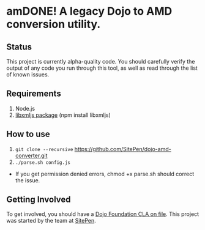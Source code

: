 amDONE! A legacy Dojo to AMD conversion utility.
================================================

Status
------------
This project is currently alpha-quality code. You should carefully verify the 
output of any code you run through this tool, as well as read through the list 
of known issues.

Requirements
------------

1. Node.js
2. [libxmljs package](https://github.com/polotek/libxmljs) (npm install libxmljs)

How to use
----------

1. `git clone --recursive` https://github.com/SitePen/dojo-amd-converter.git
2. `./parse.sh config.js`
  - If you get permission denied errors, chmod +x parse.sh should correct the issue.

Getting Involved
----------------

To get involved, you should have a 
<a href="http://dojofoundation.org/about/cla">Dojo Foundation CLA on file</a>. 
This project was started by the team at <a href="http://sitepen.com/">SitePen</a>. 

